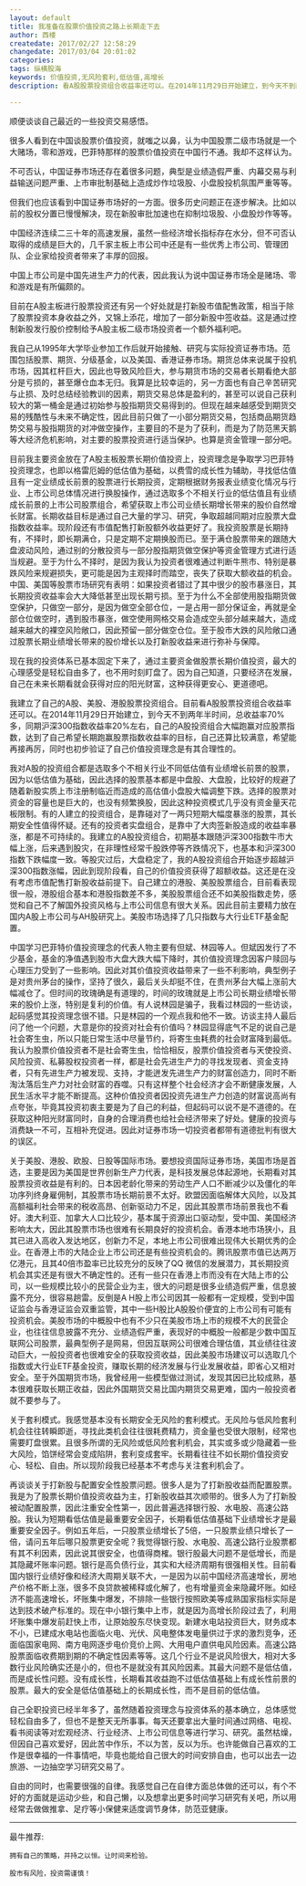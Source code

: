 ```yaml
---
layout: default
title: 我准备在股票价值投资之路上长期走下去
author: 西楼
createdate: 2017/02/27 12:58:29
changedate: 2017/03/04 20:01:02
categories:
tags: 纵横股海
keywords: 价值投资,无风险套利,低估值,高增长
description: 看A股股票投资组合收益率还可以。在2014年11月29日开始建立，到今天不到两年半时间，总收益率70%多。很多所谓的无风险或低风险套利机会，其实或多或少隐藏着一些大风险，套利变成套牢。

---
```


顺便谈谈自己最近的一些投资交易感悟。

很多人看到在中国谈股票价值投资，就嗤之以鼻，认为中国股票二级市场就是一个大赌场，零和游戏，巴菲特那样的股票价值投资在中国行不通。我却不这样认为。

不可否认，中国证券市场还存在着很多问题，典型是业绩造假严重、内幕交易与利益输送问题严重、上市审批制基础上造成炒作垃圾股、小盘股投机氛围严重等等。

但我们也应该看到中国证券市场好的一方面。很多历史问题正在逐步解决。比如以前的股权分置已慢慢解决，现在新股审批加速也在抑制垃圾股、小盘股炒作等等。

中国经济连续二三十年的高速发展，虽然一些经济增长指标存在水分，但不可否认取得的成绩是巨大的，几千家主板上市公司中还是有一些优秀上市公司、管理团队、企业家给投资者带来了丰厚的回报。

中国上市公司是中国先进生产力的代表，因此我认为说中国证券市场全是赌场、零和游戏是有所偏颇的。

目前在A股主板进行股票投资还有另一个好处就是打新股市值配售政策，相当于除了股票投资本身收益之外，又锦上添花，增加了一部分新股中签收益。这是通过控制新股发行股价控制给予A股主板二级市场投资者一个额外福利吧。

我自己从1995年大学毕业参加工作后就开始接触、研究与实际投资证券市场。范围包括股票、期货、分级基金，以及美国、香港证券市场。期货总体来说属于投机市场，因其杠杆巨大，因此也导致风险巨大，参与期货市场的交易者长期看绝大部分是亏损的，甚至爆仓血本无归。我算是比较幸运的，另一方面也有自己辛苦研究与止损、及时总结经验教训的因素，期货交易总体是盈利的，甚至可以说自己获利较大的第一桶金是通过初始参与股指期货交易得到的。但现在越来越感受到期货交易的残酷性与未来不确定性，因此目前只做了一小部分期货交易，包括商品期货趋势交易与股指期货的对冲做空操作，主要目的不是为了获利，而是为了防范黑天鹅等大经济危机影响，对主要的股票投资进行适当保护。也算是资金管理一部分吧。

目前我主要资金放在了A股主板股票长期价值投资上，投资理念是争取学习巴菲特投资理念，也即以格雷厄姆的低估值为基础，以费雪的成长性为辅助，寻找低估值且有一定业绩成长前景的股票进行长期投资，定期根据财务报表业绩变化情况与行业、上市公司总体情况进行换股操作，通过选取多个不相关行业的低估值且有业绩成长前景的上市公司股票组合，希望获取上市公司业绩长期增长带来的股价自然增长财富。长期收益目标是通过自己大量的学习、研究，争取超越同期对应股票大盘指数收益率。现阶段还有市值配售打新股额外收益更好了。我投资股票是长期持有，不择时，即长期满仓，只是定期不定期换股而已。至于满仓股票带来的跟随大盘波动风险，通过别的分散投资与一部分股指期货做空保护等资金管理方式进行适当规避。至于为什么不择时，是因为我认为投资者很难通过判断牛熊市、特别是暴跌风险来规避损失，更可能是因为主观择时而踏空，丧失了获取大额收益的机会。中国、美国等股票市场研究有表明：如果投资者错过了其中很少的股市暴涨日，其长期投资收益率会大大降低甚至出现长期亏损。至于为什么不全部使用股指期货做空保护，只做空一部分，是因为做空全部仓位，一是占用一部分保证金，再就是全部仓位做空时，遇到股市暴涨，做空使用网格交易会造成空头部分越来越大，造成越来越大的裸空风险敞口，因此预留一部分做空仓位。至于股市大跌的风险敞口通过股票长期业绩增长带来的股价增长以及打新股收益来进行弥补与保障。

现在我的投资体系已基本固定下来了，通过主要资金做股票长期价值投资，最大的心理感受是轻松自由多了，也不用时刻盯盘了。因为自己知道，只要经济在发展，自己在未来长期看就会获得对应的阳光财富，这种获得更安心、更道德吧。

我建立了自己的A股、美股、港股股票投资组合。目前看A股股票投资组合收益率还可以。在2014年11月29日开始建立，到今天不到两年半时间，总收益率70%多，同期沪深300指数收益率20%左右，自己的A股投资组合大幅跑赢对应股票指数，达到了自己希望长期跑赢股票指数收益率的目标，自己还算比较满意，希望能再接再厉，同时也初步验证了自己价值投资理念是有其合理性的。

我对A股的投资组合都是选取多个不相关行业不同低估值有业绩增长前景的股票，因为以低估值为基础，因此选择的股票基本都是中盘股、大盘股，比较好的规避了随着新股实质上市注册制临近而造成的高估值小盘股大幅调整下跌。选择的股票对资金的容量也是巨大的，也没有频繁换股，因此这种投资模式几乎没有资金量天花板限制。有的人建立的投资组合，是靠碰对了一两只短期大幅度暴涨的股票，其长期安全性值得怀疑。还有的投资者实盘组合，是靠中了大肉签新股造成的收益率暴涨，都是不可持续的。我建立的A股投资组合，初期基本跟随沪深300指数牛市大幅上涨，后来遇到股灾，在非理性经常千股跌停等齐跌情况下，也基本和沪深300指数下跌幅度一致。等股灾过后，大盘稳定了，我的A股投资组合开始逐步超越沪深300指数涨幅，因此到现阶段看，自己的价值投资获得了超额收益。这还是在没有考虑市值配售打新股收益前提下。自己建立的港股、美股股票组合，目前看表现很一般，港股组合基本和港股指数差不多，美股股票组合还不如美股指数走势，感觉和自己不了解国外投资风格与上市公司信息有很大关系。因此目前主要精力放在国内A股上市公司与AH股研究上。美股市场选择了几只指数与大行业ETF基金配置。

中国学习巴菲特价值投资理念的代表人物主要有但斌、林园等人。但斌因发行了不少基金，基金的净值遇到股市大盘大跌大幅下降时，其价值投资理念因客户赎回与心理压力受到了一些影响。因此对其价值投资收益带来了一些不利影响，典型例子是对贵州茅台的操作，坚持了很久，最后关头却挺不住，在贵州茅台大幅上涨前大幅减仓了。但时间的玫瑰确是有道理的，时间的玫瑰就是上市公司长期业绩增长带来的股价上涨，特别是复利的价值。有人说林园是骗子，我看过林园的一些访谈，起码感觉其投资理念很不错。只是林园的一个观点我和他不一致。访谈主持人最后问了他一个问题，大意是你的投资对社会有价值吗？林园显得底气不足的说自己是社会寄生虫，所以只能日常生活中尽量节约，将寄生虫耗费的社会财富降到最低。我认为股票价值投资者不是社会寄生虫，恰恰相反，股票价值投资者与天使投资、风险投资、私募股权投资者一样，都是社会先进生产力的寻找发现者、资金支持者，只有先进生产力被发现、支持，才能迸发先进生产力的财富创造力，同时不断淘汰落后生产力对社会财富的吞噬。只有这样整个社会经济才会不断健康发展，人民生活水平才能不断提高。这种价值投资者因投资先进生产力创造的财富说高尚有点夸张，毕竟其投资初衷主要是为了自己的利益，但起码可以说不是不道德的。在获取这种阳光财富同时，自身的合理消费也给社会经济带来了好处。健康的投资与消费缺一不可，互相补充促进。因此对证券市场一切投资者都带有道德批判有很大的误区。

关于美股、港股、欧股、日股等国际市场。要想投资国际证券市场，美国市场是首选，主要是因为美国是世界创新生产力代表，是科技发展总体起源地，长期看对其股票投资收益是有利的。日本因老龄化带来的劳动生产人口不断减少以及僵化的年功序列终身雇佣制，其股票市场长期前景不太好。欧盟因面临解体大风险，以及其高额福利社会带来的税收高昂、创新驱动力不足，因此其股票市场前景我也不看好。澳大利亚、加拿大人口比较少，基本属于资源出口驱动型，受中国、美国经济影响太大，因此其股票市场也很难有长期良好的投资机会。香港本地市场狭小，且其已进入高收入发达地区，创新力不足，本地上市公司很难出现伟大长期优秀的企业。在香港上市的大陆企业上市公司还是有些投资机会的。腾讯股票市值已达两万亿港元，且其40倍市盈率已比较充分的反映了QQ 微信的发展潜力，其长期投资机会其实还是有很大不确定性的。还有一些只在香港上市而没有在大陆上市的公司，以一些规模比较小的民营企业为主，很大的问题是很多业绩造假严重，信息披露不充分，很容易趟雷。反倒是A H股上市公司因其一般都有一定规模，受到中国证监会与香港证监会双重监管，其中一些H股比A股股价便宜的上市公司有可能有投资机会。美股市场的中概股中也有不少只在美股市场上市的规模不大的民营企业，也往往信息披露不充分、业绩造假严重，表现好的中概股一般都是少数中国互联网公司股票，最典型例子是网易，但因互联网公司很难合理估值，其业绩往往波动巨大，一般投资者也很难安全的获取投资收益，因此美股市场建议可以选取几个指数或大行业ETF基金投资，赚取长期的经济发展与行业发展收益，即省心又相对安全。至于外国期货市场，我曾经用一些模型做过测试，发现其因已比较成熟，基本很难获取长期正收益，因此外国期货交易比国内期货交易更难，国内一般投资者就不要参与了。

关于套利模式。我感觉基本没有长期安全无风险的套利模式。无风险与低风险套利机会往往转瞬即逝，寻找此类机会往往很耗费精力，资金量也受很大限制，经常也需要盯盘很累。且很多所谓的无风险或低风险套利机会，其实或多或少隐藏着一些大风险，馅饼经常会变成陷阱，套利变成套牢。长期看往往不如长期价值投资安心、轻松、自由。所以现阶段我已经基本不考虑与关注套利机会了。

再谈谈关于打新股与配置安全性股票问题。很多人是为了打新股收益而配置股票。我是为了股票长期价值投资收益为主，打新股收益其次顺带的。很多人为了打新股被动配置股票，因此注重安全性第一，因此普遍选择银行股、水电股、高速公路股。我认为短期看低估值是最重要安全因子，长期看低估值基础下业绩增长才是最重要安全因子。例如五年后，一只股票业绩增长了5倍，一只股票业绩只增长了一倍，请问五年后哪只股票更安全呢？我觉得银行股、水电股、高速公路行业股票都有其不利因素，因此说其很安全，也值得商榷。银行股最大问题不是低增长，而是其隐藏坏账率问题。银行是高负债行业，其实和大经济周期有很强相关性。目前看国内银行业绩好像和经济大周期关联不大，一是因为以前中国经济高速增长，房地产价格不断上涨，很多不良贷款被稀释或化解了，也有增量资金来隐藏坏账。如经济不能高速增长，坏账集中爆发，不排除一些银行按照欧美等成熟国家指标实际是达到技术破产标准的。现在中小银行集中上市，就是因为高增长阶段过去了，利用坏账集中爆发前赶快上市，让原始股东尽快变现。新建水电站投资巨大，财务成本不小，已建成水电站也面临火电、光伏、风电整体发电量供过于求的激烈竞争，还面临国家电网、南方电网逐步电价竞价上网、大用电户直供电风险因素。高速公路股票面临收费期到期的不确定性因素等等。这几个行业不是说风险很大，相对大多数行业风险确实还是小的，但也不是就没有其风险因素。其最大问题不是低估值，而是成长性问题。没有成长性，长期看其收益跑不过低估值基础上有成长性前景的股票。最大的安全是低估值基础上的长期成长性，而不是目前的低估值。

自己全职投资已经半年多了，虽然随着投资理念与投资体系的基本确立，总体感觉轻松自由多了，但也不是整天无所事事。每天还要拿出大量时间通过网络、电视、看书阅读等对宏观经济、行业经济、上市公司信息等进行学习、研究。虽然枯燥，但因自己喜欢爱好，因此苦中作乐，不以为苦，反以为乐。也许能做自己喜欢的工作是很幸福的一件事情吧，毕竟也能给自己很大的时间安排自由，也可以出去一边旅游、一边抽空学习研究交易了。

自由的同时，也需要很强的自律。我感觉自己在自律方面总体做的还可以，有个不好的方面就是运动少些，和自己懒，以及想拿出更多时间学习研究有关吧，所以用经常去做做推拿、足疗等小保健来适度调节身体，防范亚健康。

----

最牛推荐:

	拥有自己的策略，并持之以恒。让时间来检验。
	
	股市有风险，投资需谨慎！
